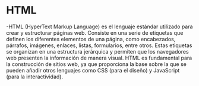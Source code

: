 # HTML

-HTML (HyperText Markup Language) es el lenguaje estándar utilizado para crear y estructurar páginas web. Consiste en una serie de etiquetas que definen los diferentes elementos de una página, como encabezados, párrafos, imágenes, enlaces, listas, formularios, entre otros. Estas etiquetas se organizan en una estructura jerárquica y permiten que los navegadores web presenten la información de manera visual. HTML es fundamental para la construcción de sitios web, ya que proporciona la base sobre la que se pueden añadir otros lenguajes como CSS (para el diseño) y JavaScript (para la interactividad).

